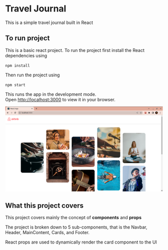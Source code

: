 # Travel Journal

This is a simple travel journal built in React

## To run project

This is a basic react project. To run the project first install the React dependencies using  
        
`npm install`

Then run the project using

`npm start`

This runs the app in the development mode.\
Open [http://localhost:3000](http://localhost:3000) to view it in your browser.

![landing page](public/images/landing%20page.png)

## What this project covers

This project covers mainly the concept of **components** and **props**

The project is broken down to 5 sub-components, that is the Navbar, Header, MainContent, Cards, and Footer.

React props are used to dynamically render the card component to the UI
